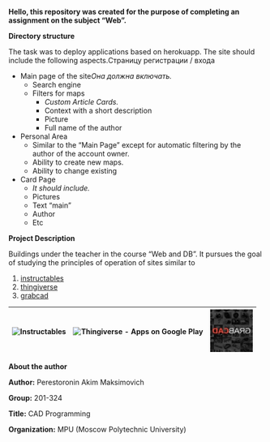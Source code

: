 **Hello, this repository was created for the purpose of completing an assignment on the subject “Web”.**

**Directory structure**

The task was to deploy applications based on herokuapp. The site should include the following aspects.Страницу регистрации / входа

- Main page of the site*Она должна включать.*
  - Search engine
  - Filters for maps
    - *Custom Article Cards.*
    - Context with a short description
    - Picture
    - Full name of the author
- Personal Area
  - Similar to the “Main Page” except for automatic filtering by the author of the account owner.
  - Ability to create new maps.
  - Ability to change existing
- Card Page
  - *It should include.*
  - Pictures
  - Text “main”
  - Author
  - Etc

**Project Description**

Buildings under the teacher in the course “Web and DB”. It pursues the goal of studying the principles of operation of sites similar to

1. [instructables](https://www.instructables.com/)
1. [thingiverse](https://www.thingiverse.com/)
1. [grabcad](https://grabcad.com/library)

|![Instructables](https://github.com/Mika-dot/Heroku-NodeJS/blob/main/RAdministrative/Aspose.Words.34c6d12c-2c18-44d3-9f55-1313a8794eae.001.png)|![Thingiverse - Apps on Google Play](https://github.com/Mika-dot/Heroku-NodeJS/blob/main/RAdministrative/Aspose.Words.34c6d12c-2c18-44d3-9f55-1313a8794eae.002.png)|![GrabCAD - Wikipedia](https://github.com/Mika-dot/Heroku-NodeJS/blob/main/RAdministrative/Aspose.Words.34c6d12c-2c18-44d3-9f55-1313a8794eae.003.jpeg)|
| :-: | :-: | :-: |

**About the author**

**Author:** Perestoronin Akim Maksimovich

**Group:** 201-324

**Title:** CAD Programming

**Organization:** MPU (Moscow Polytechnic University)

